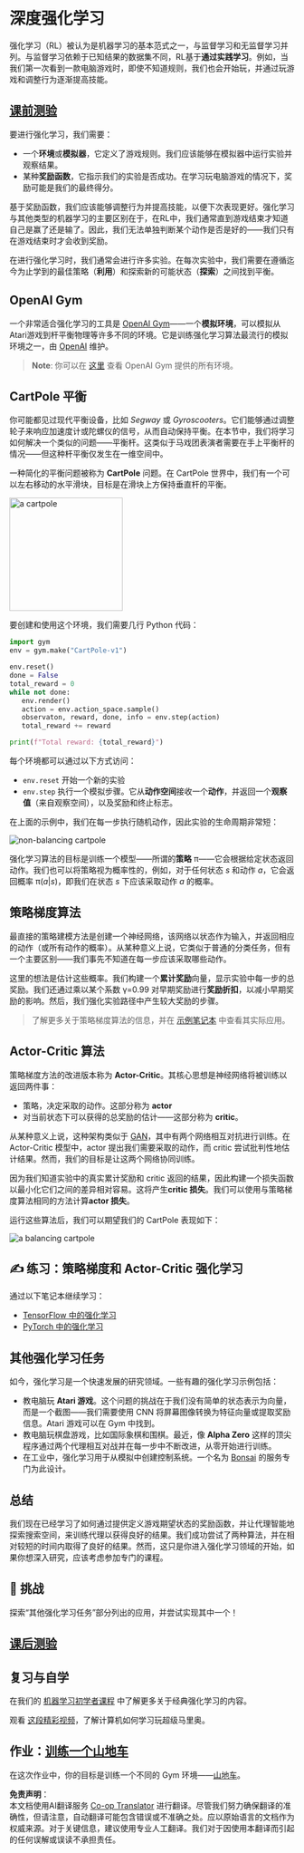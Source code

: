 <!--
CO_OP_TRANSLATOR_METADATA:
{
  "original_hash": "dbacf9b1915612981d76059678e563e5",
  "translation_date": "2025-08-24T20:36:56+00:00",
  "source_file": "lessons/6-Other/22-DeepRL/README.md",
  "language_code": "zh"
}
-->
# 深度强化学习

强化学习（RL）被认为是机器学习的基本范式之一，与监督学习和无监督学习并列。与监督学习依赖于已知结果的数据集不同，RL基于**通过实践学习**。例如，当我们第一次看到一款电脑游戏时，即使不知道规则，我们也会开始玩，并通过玩游戏和调整行为逐渐提高技能。

## [课前测验](https://ff-quizzes.netlify.app/en/ai/quiz/43)

要进行强化学习，我们需要：

* 一个**环境**或**模拟器**，它定义了游戏规则。我们应该能够在模拟器中运行实验并观察结果。
* 某种**奖励函数**，它指示我们的实验是否成功。在学习玩电脑游戏的情况下，奖励可能是我们的最终得分。

基于奖励函数，我们应该能够调整行为并提高技能，以便下次表现更好。强化学习与其他类型的机器学习的主要区别在于，在RL中，我们通常直到游戏结束才知道自己是赢了还是输了。因此，我们无法单独判断某个动作是否是好的——我们只有在游戏结束时才会收到奖励。

在进行强化学习时，我们通常会进行许多实验。在每次实验中，我们需要在遵循迄今为止学到的最佳策略（**利用**）和探索新的可能状态（**探索**）之间找到平衡。

## OpenAI Gym

一个非常适合强化学习的工具是 [OpenAI Gym](https://gym.openai.com/)——一个**模拟环境**，可以模拟从Atari游戏到杆平衡物理等许多不同的环境。它是训练强化学习算法最流行的模拟环境之一，由 [OpenAI](https://openai.com/) 维护。

> **Note**: 你可以在 [这里](https://gym.openai.com/envs/#classic_control) 查看 OpenAI Gym 提供的所有环境。

## CartPole 平衡

你可能都见过现代平衡设备，比如 *Segway* 或 *Gyroscooters*。它们能够通过调整轮子来响应加速度计或陀螺仪的信号，从而自动保持平衡。在本节中，我们将学习如何解决一个类似的问题——平衡杆。这类似于马戏团表演者需要在手上平衡杆的情况——但这种杆平衡仅发生在一维空间中。

一种简化的平衡问题被称为 **CartPole** 问题。在 CartPole 世界中，我们有一个可以左右移动的水平滑块，目标是在滑块上方保持垂直杆的平衡。

<img alt="a cartpole" src="images/cartpole.png" width="200"/>

要创建和使用这个环境，我们需要几行 Python 代码：

```python
import gym
env = gym.make("CartPole-v1")

env.reset()
done = False
total_reward = 0
while not done:
   env.render()
   action = env.action_space.sample()
   observaton, reward, done, info = env.step(action)
   total_reward += reward

print(f"Total reward: {total_reward}")
```

每个环境都可以通过以下方式访问：
* `env.reset` 开始一个新的实验
* `env.step` 执行一个模拟步骤。它从**动作空间**接收一个**动作**，并返回一个**观察值**（来自观察空间），以及奖励和终止标志。

在上面的示例中，我们在每一步执行随机动作，因此实验的生命周期非常短：

![non-balancing cartpole](../../../../../lessons/6-Other/22-DeepRL/images/cartpole-nobalance.gif)

强化学习算法的目标是训练一个模型——所谓的**策略** π——它会根据给定状态返回动作。我们也可以将策略视为概率性的，例如，对于任何状态 *s* 和动作 *a*，它会返回概率 π(*a*|*s*)，即我们在状态 *s* 下应该采取动作 *a* 的概率。

## 策略梯度算法

最直接的策略建模方法是创建一个神经网络，该网络以状态作为输入，并返回相应的动作（或所有动作的概率）。从某种意义上说，它类似于普通的分类任务，但有一个主要区别——我们事先不知道在每一步应该采取哪些动作。

这里的想法是估计这些概率。我们构建一个**累计奖励**向量，显示实验中每一步的总奖励。我们还通过乘以某个系数 γ=0.99 对早期奖励进行**奖励折扣**，以减小早期奖励的影响。然后，我们强化实验路径中产生较大奖励的步骤。

> 了解更多关于策略梯度算法的信息，并在 [示例笔记本](../../../../../lessons/6-Other/22-DeepRL/CartPole-RL-TF.ipynb) 中查看其实际应用。

## Actor-Critic 算法

策略梯度方法的改进版本称为 **Actor-Critic**。其核心思想是神经网络将被训练以返回两件事：

* 策略，决定采取的动作。这部分称为 **actor**
* 对当前状态下可以获得的总奖励的估计——这部分称为 **critic**。

从某种意义上说，这种架构类似于 [GAN](../../4-ComputerVision/10-GANs/README.md)，其中有两个网络相互对抗进行训练。在 Actor-Critic 模型中，actor 提出我们需要采取的动作，而 critic 尝试批判性地估计结果。然而，我们的目标是让这两个网络协同训练。

因为我们知道实验中的真实累计奖励和 critic 返回的结果，因此构建一个损失函数以最小化它们之间的差异相对容易。这将产生**critic 损失**。我们可以使用与策略梯度算法相同的方法计算**actor 损失**。

运行这些算法后，我们可以期望我们的 CartPole 表现如下：

![a balancing cartpole](../../../../../lessons/6-Other/22-DeepRL/images/cartpole-balance.gif)

## ✍️ 练习：策略梯度和 Actor-Critic 强化学习

通过以下笔记本继续学习：

* [TensorFlow 中的强化学习](../../../../../lessons/6-Other/22-DeepRL/CartPole-RL-TF.ipynb)
* [PyTorch 中的强化学习](../../../../../lessons/6-Other/22-DeepRL/CartPole-RL-PyTorch.ipynb)

## 其他强化学习任务

如今，强化学习是一个快速发展的研究领域。一些有趣的强化学习示例包括：

* 教电脑玩 **Atari 游戏**。这个问题的挑战在于我们没有简单的状态表示为向量，而是一个截图——我们需要使用 CNN 将屏幕图像转换为特征向量或提取奖励信息。Atari 游戏可以在 Gym 中找到。
* 教电脑玩棋盘游戏，比如国际象棋和围棋。最近，像 **Alpha Zero** 这样的顶尖程序通过两个代理相互对战并在每一步中不断改进，从零开始进行训练。
* 在工业中，强化学习用于从模拟中创建控制系统。一个名为 [Bonsai](https://azure.microsoft.com/services/project-bonsai/?WT.mc_id=academic-77998-cacaste) 的服务专门为此设计。

## 总结

我们现在已经学习了如何通过提供定义游戏期望状态的奖励函数，并让代理智能地探索搜索空间，来训练代理以获得良好的结果。我们成功尝试了两种算法，并在相对较短的时间内取得了良好的结果。然而，这只是你进入强化学习领域的开始，如果你想深入研究，应该考虑参加专门的课程。

## 🚀 挑战

探索“其他强化学习任务”部分列出的应用，并尝试实现其中一个！

## [课后测验](https://ff-quizzes.netlify.app/en/ai/quiz/44)

## 复习与自学

在我们的 [机器学习初学者课程](https://github.com/microsoft/ML-For-Beginners/blob/main/8-Reinforcement/README.md) 中了解更多关于经典强化学习的内容。

观看 [这段精彩视频](https://www.youtube.com/watch?v=qv6UVOQ0F44)，了解计算机如何学习玩超级马里奥。

## 作业：[训练一个山地车](lab/README.md)

在这次作业中，你的目标是训练一个不同的 Gym 环境——[山地车](https://www.gymlibrary.ml/environments/classic_control/mountain_car/)。

**免责声明**：  
本文档使用AI翻译服务 [Co-op Translator](https://github.com/Azure/co-op-translator) 进行翻译。尽管我们努力确保翻译的准确性，但请注意，自动翻译可能包含错误或不准确之处。应以原始语言的文档作为权威来源。对于关键信息，建议使用专业人工翻译。我们对于因使用本翻译而引起的任何误解或误读不承担责任。